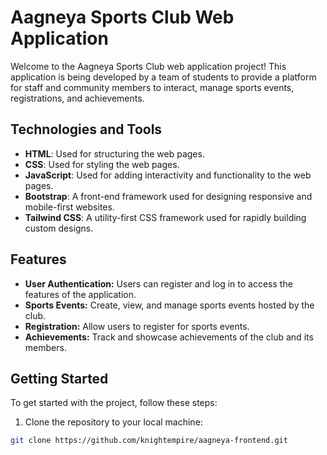  # Aagneya Sports Club Web Application

Welcome to the Aagneya Sports Club web application project! This application is being developed by a team of students to provide a platform for staff and community members to interact, manage sports events, registrations, and achievements.

## Technologies and Tools

- **HTML**: Used for structuring the web pages.
- **CSS**: Used for styling the web pages.
- **JavaScript**: Used for adding interactivity and functionality to the web pages.
- **Bootstrap**: A front-end framework used for designing responsive and mobile-first websites.
- **Tailwind CSS**: A utility-first CSS framework used for rapidly building custom designs.

## Features

- **User Authentication:** Users can register and log in to access the features of the application.
- **Sports Events:** Create, view, and manage sports events hosted by the club.
- **Registration:** Allow users to register for sports events.
- **Achievements:** Track and showcase achievements of the club and its members.

## Getting Started

To get started with the project, follow these steps:

1. Clone the repository to your local machine:

```bash
git clone https://github.com/knightempire/aagneya-frontend.git

